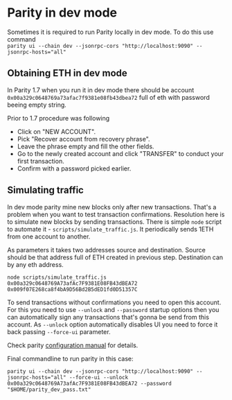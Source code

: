 # Parity in dev mode

Sometimes it is required to run Parity locally in dev mode. To do this use command  
`parity ui --chain dev --jsonrpc-cors "http://localhost:9090" --jsonrpc-hosts="all"`

## Obtaining ETH in dev mode
In Parity 1.7 when you run it in dev mode there should be account `0x00a329c0648769a73afac7f9381e08fb43dbea72` full of eth with password beeing empty string.

Prior to 1.7 procedure was following
- Click on "NEW ACCOUNT".
- Pick "Recover account from recovery phrase".
- Leave the phrase empty and fill the other fields.
- Go to the newly created account and click "TRANSFER" to conduct your first transaction.
- Confirm with a password picked earlier.

## Simulating traffic
In dev mode parity mine new blocks only after new transactions. That's a problem when you want to test transaction confirmations. Resolution here is to simulate new blocks by sending transactions. There is simple `node` script to automate it - `scripts/simulate_traffic.js`.  It periodically sends 1ETH from one account to another. 

As parameters it takes two addresses source and destination.
Source should be that address full of ETH created in previous step.
Destination can by any eth address.

`node scripts/simulate_traffic.js 0x00a329c0648769A73afAc7F9381E08FB43dBEA72 0x009f07E268ca8f4bA9D56Bd2B5dED1fd0D51357C` 

To send transactions without confirmations you need to open this account. For this you need to use `--unlock` and `--password` startup options then you can automatically sign any transactions that's gonna be send from this account. As `--unlock` option automatically disables UI you need to force it back passing `--force-ui` parameter.

Check parity [configuration manual](https://github.com/paritytech/parity/wiki/Configuring-Parity#cli-options) for details. 

Final commandline to run parity in this case:

`parity ui --chain dev --jsonrpc-cors "http://localhost:9090" --jsonrpc-hosts="all" --force-ui --unlock 0x00a329c0648769A73afAc7F9381E08FB43dBEA72 --password "$HOME/parity_dev_pass.txt"`

